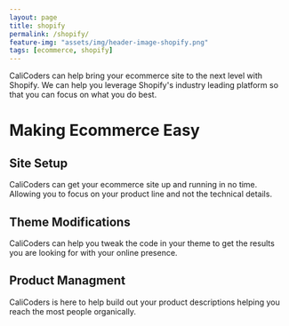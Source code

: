 ```yaml
---
layout: page
title: shopify
permalink: /shopify/
feature-img: "assets/img/header-image-shopify.png"
tags: [ecommerce, shopify]
---
```


CaliCoders can help bring your ecommerce site to the next level with Shopify. We can help you leverage Shopify's industry leading platform so that you can focus on what you do best.

# Making Ecommerce Easy

## Site Setup
CaliCoders can get your ecommerce site up and running in no time. Allowing you to focus on your product line and not the technical details.

## Theme Modifications
CaliCoders can help you tweak the code in your theme to get the results you are looking for with your online presence.

## Product Managment
CaliCoders is here to help build out your product descriptions helping you reach the most people organically.

 
